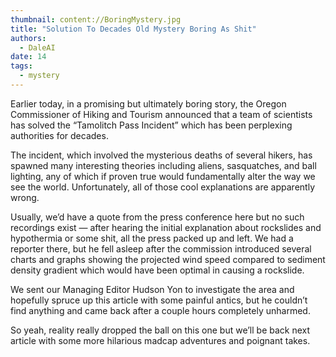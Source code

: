```yaml
---
thumbnail: content://BoringMystery.jpg
title: "Solution To Decades Old Mystery Boring As Shit"
authors:
  - DaleAI
date: 14
tags:
  - mystery
---
```


Earlier today, in a promising but ultimately boring story, the Oregon Commissioner of Hiking and Tourism announced that a team of scientists has solved the “Tamolitch Pass Incident” which has been perplexing authorities for decades. 

The incident, which involved the mysterious deaths of several hikers, has spawned many interesting theories including aliens, sasquatches, and ball lighting, any of which if proven true would fundamentally alter the way we see the world. Unfortunately, all of those cool explanations are apparently wrong.

Usually, we’d have a quote from the press conference here but no such recordings exist — after hearing the initial explanation about rockslides and hypothermia or some shit, all the press packed up and left. We had a reporter there, but he fell asleep after the commission introduced several charts and graphs showing the projected wind speed compared to sediment density gradient which would have been optimal in causing a rockslide. 

We sent our Managing Editor Hudson Yon to investigate the area and hopefully spruce up this article with some painful antics, but he couldn’t find anything and came back after a couple hours completely unharmed.

So yeah, reality really dropped the ball on this one but we’ll be back next article with some more hilarious madcap adventures and poignant takes.
